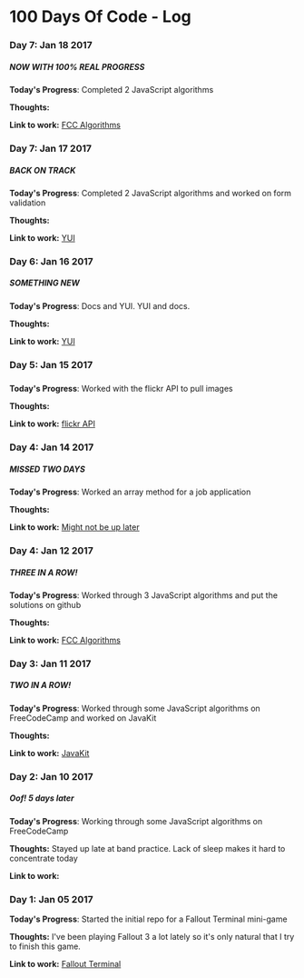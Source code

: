 # 100 Days Of Code - Log

### Day 7: Jan 18 2017
##### NOW WITH 100% REAL PROGRESS

**Today's Progress**: Completed 2 JavaScript algorithms

**Thoughts:** 

**Link to work:** [FCC Algorithms](https://github.com/guillermohernandez/FCC-Basic-Algorithm-Scripting)


### Day 7: Jan 17 2017
##### BACK ON TRACK

**Today's Progress**: Completed 2 JavaScript algorithms and worked on form validation

**Thoughts:** 

**Link to work:** [YUI](http://codepen.io/guillermohernandez/pen/XpjpvZ)


### Day 6: Jan 16 2017
##### SOMETHING NEW

**Today's Progress**: Docs and YUI. YUI and docs.

**Thoughts:** 

**Link to work:** [YUI](http://codepen.io/guillermohernandez/pen/XpjpvZ)


### Day 5: Jan 15 2017
##### 

**Today's Progress**: Worked with the flickr API to pull images

**Thoughts:** 

**Link to work:** [flickr API](http://codepen.io/guillermohernandez/pen/LxRpZQ)


### Day 4: Jan 14 2017
##### MISSED TWO DAYS

**Today's Progress**: Worked an array method for a job application

**Thoughts:** 

**Link to work:** [Might not be up later](http://codepen.io/guillermohernandez/pen/KagpbO)


### Day 4: Jan 12 2017
##### THREE IN A ROW!

**Today's Progress**: Worked through 3 JavaScript algorithms and put the solutions on github

**Thoughts:** 

**Link to work:** [FCC Algorithms](https://github.com/guillermohernandez/FCC-Basic-Algorithm-Scripting)


### Day 3: Jan 11 2017
##### TWO IN A ROW!

**Today's Progress**: Worked through some JavaScript algorithms on FreeCodeCamp and worked on JavaKit

**Thoughts:** 

**Link to work:** [JavaKit](https://github.com/guillermohernandez/JavaKit)


### Day 2: Jan 10 2017
##### Oof! 5 days later

**Today's Progress**: Working through some JavaScript algorithms on FreeCodeCamp

**Thoughts:** Stayed up late at band practice. Lack of sleep makes it hard to concentrate today

**Link to work:**


### Day 1: Jan 05 2017

**Today's Progress**: Started the initial repo for a Fallout Terminal mini-game

**Thoughts:** I've been playing Fallout 3 a lot lately so it's only natural that I try to finish this game.

**Link to work:** [Fallout Terminal](https://github.com/guillermohernandez/Fallout-Terminal)

